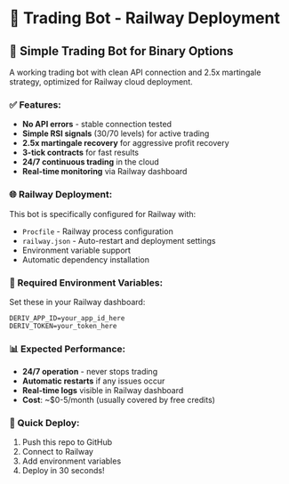 # 🤖 Trading Bot - Railway Deployment

## 🚀 Simple Trading Bot for Binary Options

A working trading bot with clean API connection and 2.5x martingale strategy, optimized for Railway cloud deployment.

### ✅ Features:
- **No API errors** - stable connection tested
- **Simple RSI signals** (30/70 levels) for active trading
- **2.5x martingale recovery** for aggressive profit recovery
- **3-tick contracts** for fast results
- **24/7 continuous trading** in the cloud
- **Real-time monitoring** via Railway dashboard

### 🌐 Railway Deployment:
This bot is specifically configured for Railway with:
- `Procfile` - Railway process configuration
- `railway.json` - Auto-restart and deployment settings
- Environment variable support
- Automatic dependency installation

### 🔧 Required Environment Variables:
Set these in your Railway dashboard:
```
DERIV_APP_ID=your_app_id_here
DERIV_TOKEN=your_token_here
```

### 📊 Expected Performance:
- **24/7 operation** - never stops trading
- **Automatic restarts** if any issues occur
- **Real-time logs** visible in Railway dashboard
- **Cost**: ~$0-5/month (usually covered by free credits)

### 🚀 Quick Deploy:
1. Push this repo to GitHub
2. Connect to Railway
3. Add environment variables
4. Deploy in 30 seconds!